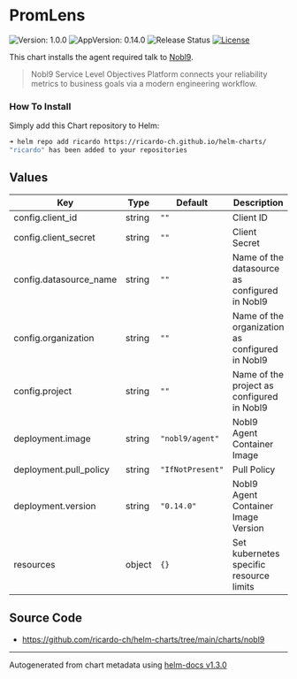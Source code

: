 # PromLens

![Version: 1.0.0](https://img.shields.io/badge/Version-1.0.0-informational?style=flat-square) ![AppVersion: 0.14.0](https://img.shields.io/badge/AppVersion-0.14.0-informational?style=flat-square) ![Release Status](https://github.com/ricardo-ch/helm-charts/workflows/Release%20Charts/badge.svg) [![License](https://img.shields.io/github/license/ricardo-ch/helm-charts)](https://github.com/ricardo-ch/helm-charts/blob/main/LICENSE)

This chart installs the agent required talk to [Nobl9](https://nobl9.com/).

> Nobl9 Service Level Objectives Platform connects your reliability metrics to business goals via a modern engineering workflow.

### How To Install

Simply add this Chart repository to Helm:

```sh
➜ helm repo add ricardo https://ricardo-ch.github.io/helm-charts/
"ricardo" has been added to your repositories
```

## Values

| Key | Type | Default | Description |
|-----|------|---------|-------------|
| config.client_id | string | `""` | Client ID  |
| config.client_secret | string | `""` | Client Secret |
| config.datasource_name | string | `""` | Name of the datasource as configured in Nobl9 |
| config.organization | string | `""` | Name of the organization as configured in Nobl9 |
| config.project | string | `""` | Name of the project as configured in Nobl9 |
| deployment.image | string | `"nobl9/agent"` | Nobl9 Agent Container Image |
| deployment.pull_policy | string | `"IfNotPresent"` | Pull Policy |
| deployment.version | string | `"0.14.0"` | Nobl9 Agent Container Image Version |
| resources | object | `{}` | Set kubernetes specific resource limits |

## Source Code

* <https://github.com/ricardo-ch/helm-charts/tree/main/charts/nobl9>

----------------------------------------------
Autogenerated from chart metadata using [helm-docs v1.3.0](https://github.com/norwoodj/helm-docs/releases/v1.3.0)
